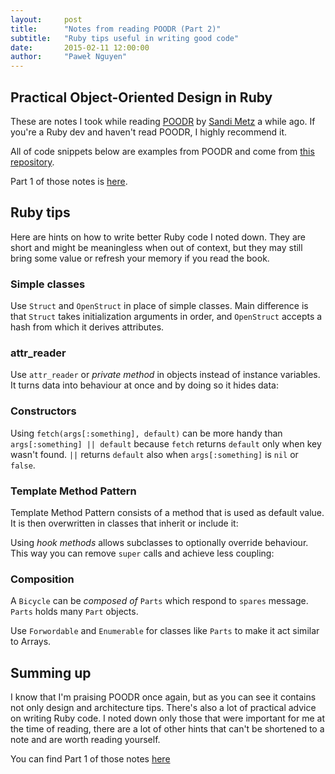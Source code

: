 ```yaml
---
layout:     post
title:      "Notes from reading POODR (Part 2)"
subtitle:   "Ruby tips useful in writing good code"
date:       2015-02-11 12:00:00
author:     "Paweł Nguyen"
---
```


## Practical Object-Oriented Design in Ruby

These are notes I took while reading [POODR](http://www.poodr.com/) by [Sandi Metz](http://www.sandimetz.com/) a while ago.
If you're a Ruby dev and haven't read POODR, I highly recommend it.

All of code snippets below are examples from POODR and come from [this repository](https://github.com/skmetz/poodr).

Part 1 of those notes is [here](/2015/02/04/notes-from-reading-poodr-part-1/).

## Ruby tips

Here are hints on how to write better Ruby code I noted down. They are short and might be meaningless when out of context,
but they may still bring some value or refresh your memory if you read the book.

### Simple classes

Use `Struct` and `OpenStruct` in place of simple classes. Main difference is that `Struct` takes initialization arguments
in order, and `OpenStruct` accepts a hash from which it derives attributes.


<script src="http://gist-it.appspot.com/github/skmetz/poodr/blob/master/chapter_2.rb?slice=191:195"></script>
<script src="http://gist-it.appspot.com/github/skmetz/poodr/blob/master/chapter_8.rb?slice=404:407"></script>

### attr_reader

Use `attr_reader` or *private method* in objects instead of instance variables.
It turns data into behaviour at once and by doing so it hides data:

<script src="http://gist-it.appspot.com/github/skmetz/poodr/blob/master/chapter_2.rb?slice=12:23"></script>


### Constructors

Using `fetch(args[:something], default)` can be more handy than `args[:something] || default` because `fetch` returns `default`
only when key wasn't found. `||` returns `default` also when `args[:something]` is `nil` or `false`.


### Template Method Pattern

Template Method Pattern consists of a method that is used as default value. It is then overwritten in classes that inherit or include it:

<script src="http://gist-it.appspot.com/github/skmetz/poodr/blob/master/chapter_6.rb?slice=298:311"></script>

Using *hook methods* allows subclasses to optionally override behaviour. This way you can remove `super` calls and achieve less coupling:

<script src="http://gist-it.appspot.com/github/skmetz/poodr/blob/master/chapter_9h.rb?slice=16:33"></script>

### Composition

A `Bicycle` can be *composed of* `Parts` which respond to `spares` message. `Parts` holds many `Part` objects.

<script src="http://gist-it.appspot.com/github/skmetz/poodr/blob/master/chapter_8.rb?slice=106:140"></script>

Use `Forwordable` and `Enumerable` for classes like `Parts` to make it act similar to Arrays.

<script src="http://gist-it.appspot.com/github/skmetz/poodr/blob/master/chapter_8.rb?slice=243:257"></script>

## Summing up

I know that I'm praising POODR once again, but as you can see it contains not only design and architecture tips.
There's also a lot of practical advice on writing Ruby code. I noted down only those that were important for me at the time of
reading, there are a lot of other hints that can't be shortened to a note and are worth reading yourself.

You can find Part 1 of those notes [here](/2015/02/04/notes-from-reading-poodr-part-1/)